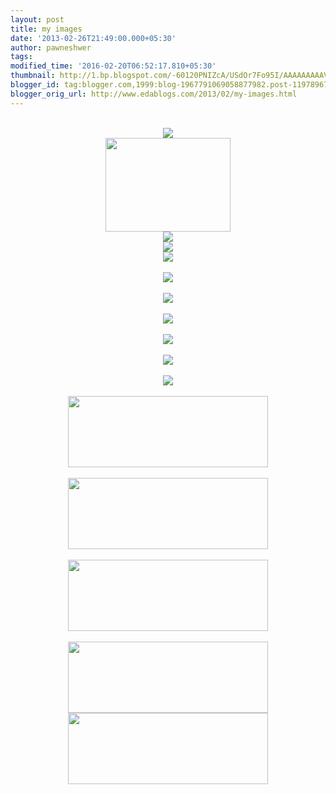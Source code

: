 ```yaml
---
layout: post
title: my images
date: '2013-02-26T21:49:00.000+05:30'
author: pawneshwer
tags: 
modified_time: '2016-02-20T06:52:17.810+05:30'
thumbnail: http://1.bp.blogspot.com/-60120PNIZcA/USdOr7Fo95I/AAAAAAAAAVk/QxAeHMrlj5Y/s72-c/right_arrow.png
blogger_id: tag:blogger.com,1999:blog-1967791069058877982.post-1197896744752320312
blogger_orig_url: http://www.edablogs.com/2013/02/my-images.html
---
```


<div dir="ltr" style="text-align: left;" trbidi="on"><div class="separator" style="clear: both; text-align: center;"></div><div class="separator" style="clear: both; text-align: center;"><a href="http://4.bp.blogspot.com/-FaDpfkUt0Co/USUxiaAumQI/AAAAAAAAATQ/zUY1oRnACjc/s1600/Untitled-1.png" imageanchor="1" style="margin-left: 1em; margin-right: 1em;"><br /></a></div><div class="separator" style="clear: both; text-align: center;"><a href="http://1.bp.blogspot.com/-60120PNIZcA/USdOr7Fo95I/AAAAAAAAAVk/QxAeHMrlj5Y/s1600/right_arrow.png" imageanchor="1" style="margin-left: 1em; margin-right: 1em;"><img border="0" src="http://1.bp.blogspot.com/-60120PNIZcA/USdOr7Fo95I/AAAAAAAAAVk/QxAeHMrlj5Y/s1600/right_arrow.png" /></a></div><div class="separator" style="clear: both; text-align: center;"><a href="http://2.bp.blogspot.com/-G0nx5jOIYoo/USzgd4rNj4I/AAAAAAAAAYE/Qe8s8lkYPDs/s1600/IMG0429A.jpg" imageanchor="1" style="margin-left: 1em; margin-right: 1em;"><img border="0" height="150" src="http://2.bp.blogspot.com/-G0nx5jOIYoo/USzgd4rNj4I/AAAAAAAAAYE/Qe8s8lkYPDs/s200/IMG0429A.jpg" width="200" /></a></div><div class="separator" style="clear: both; text-align: center;"><a href="http://1.bp.blogspot.com/--lKXMq07xSg/USzhwcFpPZI/AAAAAAAAAYM/KIbbZsn9D_w/s1600/IMG0429A.jpg" imageanchor="1" style="margin-left: 1em; margin-right: 1em;"><img border="0" src="http://1.bp.blogspot.com/--lKXMq07xSg/USzhwcFpPZI/AAAAAAAAAYM/KIbbZsn9D_w/s1600/IMG0429A.jpg" /></a></div><div class="separator" style="clear: both; text-align: center;"><a href="http://2.bp.blogspot.com/-x1I66-_nK6s/UTsb9fmWezI/AAAAAAAAAnQ/2Wp6304SRes/s1600/subscribe.gif" imageanchor="1" style="margin-left: 1em; margin-right: 1em;"><img border="0" src="http://2.bp.blogspot.com/-x1I66-_nK6s/UTsb9fmWezI/AAAAAAAAAnQ/2Wp6304SRes/s1600/subscribe.gif" /></a></div><div class="separator" style="clear: both; text-align: center;"><a href="http://1.bp.blogspot.com/-wPRizUurgjw/UT14Wm9AkBI/AAAAAAAAAow/AEfzbDD1ZVI/s1600/item-pointer.gif" imageanchor="1" style="margin-left: 1em; margin-right: 1em;"><img border="0" src="http://1.bp.blogspot.com/-wPRizUurgjw/UT14Wm9AkBI/AAAAAAAAAow/AEfzbDD1ZVI/s1600/item-pointer.gif" /></a></div><br /><div class="separator" style="clear: both; text-align: center;"><a href="http://1.bp.blogspot.com/-zk5BV2dWkp4/UT14WpT3hlI/AAAAAAAAAo0/8rUr3Ua84j0/s1600/lava.gif" imageanchor="1" style="margin-left: 1em; margin-right: 1em;"><img border="0" src="http://1.bp.blogspot.com/-zk5BV2dWkp4/UT14WpT3hlI/AAAAAAAAAo0/8rUr3Ua84j0/s1600/lava.gif" /></a></div><br /><div class="separator" style="clear: both; text-align: center;"><a href="http://1.bp.blogspot.com/-RxPzdA-alXA/UT14WlSogAI/AAAAAAAAAo4/s0lBUY7LKAU/s1600/item-pointer-mover.gif" imageanchor="1" style="margin-left: 1em; margin-right: 1em;"><img border="0" src="http://1.bp.blogspot.com/-RxPzdA-alXA/UT14WlSogAI/AAAAAAAAAo4/s0lBUY7LKAU/s1600/item-pointer-mover.gif" /></a></div><br /><div class="separator" style="clear: both; text-align: center;"><a href="http://1.bp.blogspot.com/-v-N47o2E3WE/UT14XHPmKYI/AAAAAAAAApE/jeds5CGf_ow/s1600/lava.png" imageanchor="1" style="margin-left: 1em; margin-right: 1em;"><img border="0" src="http://1.bp.blogspot.com/-v-N47o2E3WE/UT14XHPmKYI/AAAAAAAAApE/jeds5CGf_ow/s1600/lava.png" /></a></div><br /><div class="separator" style="clear: both; text-align: center;"><a href="http://1.bp.blogspot.com/-hPqfYD9sQ7g/UT14XZ75gMI/AAAAAAAAApQ/fIS9xQyAiLw/s1600/main-bg.png" imageanchor="1" style="margin-left: 1em; margin-right: 1em;"><img border="0" src="http://1.bp.blogspot.com/-hPqfYD9sQ7g/UT14XZ75gMI/AAAAAAAAApQ/fIS9xQyAiLw/s1600/main-bg.png" /></a></div><br /><div class="separator" style="clear: both; text-align: center;"><a href="http://4.bp.blogspot.com/-o2vgt1PZDHU/UT14XdiX6LI/AAAAAAAAApM/sEV0Pz7m8ds/s1600/main-delimiter.png" imageanchor="1" style="margin-left: 1em; margin-right: 1em;"><img border="0" src="http://4.bp.blogspot.com/-o2vgt1PZDHU/UT14XdiX6LI/AAAAAAAAApM/sEV0Pz7m8ds/s1600/main-delimiter.png" /></a></div><div class="separator" style="clear: both; text-align: center;"><br /></div><div class="separator" style="clear: both; text-align: center;"><a href="http://4.bp.blogspot.com/-rUNqqk66q2w/UUnvD0QkR8I/AAAAAAAAAvY/BOvZUmmxAd8/s1600/1.jpg" imageanchor="1" style="margin-left: 1em; margin-right: 1em;"><img border="0" src="http://4.bp.blogspot.com/-rUNqqk66q2w/UUnvD0QkR8I/AAAAAAAAAvY/BOvZUmmxAd8/s1600/1.jpg" /></a></div><br /><div class="separator" style="clear: both; text-align: center;"><a href="http://2.bp.blogspot.com/-KtQOIq2a2_Y/UUnvD6pij7I/AAAAAAAAAvc/68jBCd8KQEs/s1600/3.jpg" imageanchor="1" style="margin-left: 1em; margin-right: 1em;"><img border="0" height="114" src="http://2.bp.blogspot.com/-KtQOIq2a2_Y/UUnvD6pij7I/AAAAAAAAAvc/68jBCd8KQEs/s320/3.jpg" width="320" /></a></div><br /><div class="separator" style="clear: both; text-align: center;"><a href="http://3.bp.blogspot.com/-BFOVYhqdsvI/UUnvE3MZUgI/AAAAAAAAAvo/8fGKPTeB2PE/s1600/2.jpg" imageanchor="1" style="margin-left: 1em; margin-right: 1em;"><img border="0" height="114" src="http://3.bp.blogspot.com/-BFOVYhqdsvI/UUnvE3MZUgI/AAAAAAAAAvo/8fGKPTeB2PE/s320/2.jpg" width="320" /></a></div><br /><div class="separator" style="clear: both; text-align: center;"><a href="http://3.bp.blogspot.com/-Di31HxWRvSU/UUnvGiI8HfI/AAAAAAAAAvw/dVkzNKTW4kM/s1600/4.jpg" imageanchor="1" style="margin-left: 1em; margin-right: 1em;"><img border="0" height="114" src="http://3.bp.blogspot.com/-Di31HxWRvSU/UUnvGiI8HfI/AAAAAAAAAvw/dVkzNKTW4kM/s320/4.jpg" width="320" /></a></div><br /><div class="separator" style="clear: both; text-align: center;"><a href="http://1.bp.blogspot.com/-kpKHIRzpjzo/UUnvGSqjA8I/AAAAAAAAAv0/oRV1EBY49PA/s1600/5.jpg" imageanchor="1" style="margin-left: 1em; margin-right: 1em;"><img border="0" height="114" src="http://1.bp.blogspot.com/-kpKHIRzpjzo/UUnvGSqjA8I/AAAAAAAAAv0/oRV1EBY49PA/s320/5.jpg" width="320" /></a></div><div class="separator" style="clear: both; text-align: center;"><a href="http://2.bp.blogspot.com/-rUNqqk66q2w/UUnvD0QkR8I/AAAAAAAAAvg/9LzXV16hl90/s1600/1.jpg" imageanchor="1" style="margin-left: 1em; margin-right: 1em;"><img border="0" height="114" src="http://2.bp.blogspot.com/-rUNqqk66q2w/UUnvD0QkR8I/AAAAAAAAAvg/9LzXV16hl90/s320/1.jpg" width="320" /></a></div><div class="separator" style="clear: both; text-align: center;"><br /></div><div class="separator" style="clear: both; text-align: center;"><br /></div><br /></div>